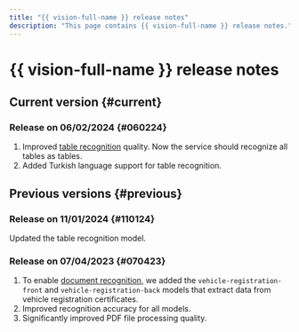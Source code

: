 ```yaml
---
title: "{{ vision-full-name }} release notes"
description: "This page contains {{ vision-full-name }} release notes."
---
```


# {{ vision-full-name }} release notes

## Current version {#current}

### Release on 06/02/2024 {#060224}

1. Improved [table recognition](operations/ocr/text-detection-table.md) quality. Now the service should recognize all tables as tables.
1. Added Turkish language support for table recognition.

## Previous versions {#previous}

### Release on 11/01/2024 {#110124}

Updated the table recognition model.

### Release on 07/04/2023 {#070423}

1. To enable [document recognition](concepts/ocr/template-recognition.md), we added the `vehicle-registration-front` and `vehicle-registration-back` models that extract data from vehicle registration certificates.
1. Improved recognition accuracy for all models.
1. Significantly improved PDF file processing quality.
